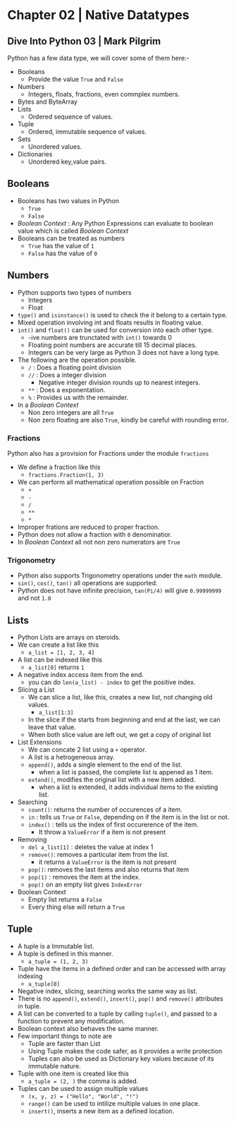 # Chapter 02 | Native Datatypes #
## Dive Into Python 03 | Mark Pilgrim ##

Python has a few data type, we will cover some of them here:-
* Booleans
    * Provide the value `True` and `False`
* Numbers
    * Integers, floats, fractions, even commplex numbers.
* Bytes and ByteArray
* Lists
    * Ordered sequence of values.
* Tuple
    * Ordered, immutable sequence of values.
* Sets
    * Unordered values.
* Dictionaries
    * Unordered key,value pairs.

## Booleans ##
* Booleans has two values in Python
    * `True`
    * `False`
* *Boolean Context* : Any Python Expressions can evaluate to boolean value which is called *Boolean Context*
* Booleans can be treated as numbers
    * `True` has the value of `1`
    * `False` has the value of `0`

## Numbers ##
* Python supports two types of numbers
    * Integers
    * Float
* `type()` and `isinstance()` is used to check the it belong to a certain type.
* Mixed operation involving int and floats results in floating value.
* `int()` and `float()` can be used for conversion into each other type.
    * -ive numbers are trunctated with `int()` towards 0
    * Floating point numbers are accurate till 15 decimal places.
    * Integers can be very large as Python 3 does not have a long type.
* The following are the operation possible.
    * `/` : Does a floating point division
    * `//` : Does a integer division
        * Negative integer division rounds up to nearest integers.
    * `**` : Does a exponentation.
    * `%` : Provides us with the remainder.
* In a *Boolean Context* 
    * Non zero integers are all `True`
    * Non zero floating are also `True`, kindly be careful with rounding error.
### Fractions ###

Python also has a provision for Fractions under the module `fractions`
* We define a fraction like this
    * `fractions.Fraction(1, 3)`
* We can perform all mathematical operation possible on Fraction
    * `+`
    * `-`
    * `/`
    * `**`
    * `*`
* Improper frations are reduced to proper fraction.
* Python does not allow a fraction with `0` denominatior.
* In *Boolean Context* all not non zero numerators are `True`

### Trigonometry ###
* Python also supports Trigonometry operations under the `math` module.
* `sin()`, `cos()`, `tan()` all operations are supported.
* Python does not have infinite precision, `tan(Pi/4)` will give `0.99999999` and not `1.0`

## Lists ##

* Python Lists are arrays on steroids.
* We can create a list like this
    * `a_list = [1, 2, 3, 4]`
* A list can be indexed like this
    * `a_list[0]` returns `1`
* A negative index access item from the end.
    * you can do `len(a_list) - index` to get the positive index.
* Slicing a List
    * We can slice a list, like this, creates a new list, not changing old values.
        * `a_list[1:3]`
    * In the slice if the starts from beginning and end at the last, we can leave that value.
    * When both slice value are left out, we get a copy of original list
* List Extensions
    * We can concate 2 list using a `+` operator.
    * A list is a hetrogeneous array.
    * `append()`, adds a single element to the end of the list.
        * when a list is passed, the complete list is appened as 1 item.
    * `extend()`, modifies the original list with a new item added.
        * when a list is extended, it adds individual items to the existing list.
* Searching
    * `count()`: returns the number of occurences of a item.
    * `in` : tells us `True` or `False`, depending on if the item is in the list or not.
    * `index()` : tells us the index of first occurerence of the item.
        * It throw a `ValueError` if a item is not present
* Removing
    * `del a_list[1]` : deletes the value at index 1
    * `remove()`: removes a particular item from the list.
        * it returns a `ValueError` is the item is not present
    * `pop()`: removes the last items and also returns that item
    * `pop(1)` : removes the item at the index.
    * `pop()` on an empty list gives `IndexError`
* Boolean Context
    * Empty list returns a `False`
    * Every thing else will return a `True`


## Tuple ##

* A tuple is a Immutable list.
* A tuple is defined in this manner.
    * `a_tuple = (1, 2, 3)`
* Tuple have the items in a defined order and can be accessed with array indexing
    * `a_tuple[0]`
* Negative index, slicing, searching works the same way as list.
* There is no `append()`, `extend()`, `insert()`, `pop()` and `remove()` attributes in tuple.
* A list can be converted to a tuple by calling `tuple()`, and passed to a function to prevent any modification.
* Boolean context also behaves the same manner.
* Few important things to note are
    * Tuple are faster than List
    * Using Tuple makes the code safer, as it provides a write protection
    * Tuples can also be used as Dictionary key values because of its immutable nature.
* Tuple with one item is created like this
    * `a_tuple = (2, )` the comma is added.
* Tuples can be used to assign multiple values
    * `(x, y, z) = ("Hello", "World", "!")`
    * `range()` can be used to intilize multiple values in one place.
    * `insert()`, inserts a new item as a defined location.
